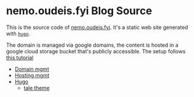 # nemo.oudeis.fyi Blog Source

This is the source code of [nemo.oudeis.fyi](http://nemo.oudeis.fyi). It's a static web site generated with [`hugo`](https://gohugo.io/).

The domain is managed via google domains, the content is hosted in a google cloud storage bucket that's publicly accessible. The setup follows [this tutorial](https://cloud.google.com/storage/docs/hosting-static-website)

* [Domain mgmt](https://domains.google.com/registrar)
* [Hosting mgmt](https://console.cloud.google.com/storage/browser/nemo.oudeis.fyi)
* [Hugo](https://gohugo.io/)
	- [tale theme](https://github.com/EmielH/tale-hugo/)